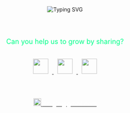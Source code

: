 <div align="center">

  <!-- Typing Title -->
  <img src="https://readme-typing-svg.demolab.com?font=Fira+Code&size=25&pause=1000&color=00FF88&center=true&vCenter=true&width=435&lines=Hai+%F0%9F%91%8B%2C+I'm+Akhyul+Rizal" alt="Typing SVG" />

  <br><br>

  <p style="color:#00ff88; font-size: 18px;">Can you help us to grow by sharing?</p>

  <br>

  <!-- Social Media Icons -->
  <a href="https://github.com/yourusername" target="_blank">
    <img src="https://img.icons8.com/fluency-systems-filled/48/8b5cf6/github.png" width="40" style="margin: 0 10px;" />
  </a>
  <a href="https://linkedin.com/in/yourusername" target="_blank">
    <img src="https://img.icons8.com/fluency/48/0A66C2/linkedin.png" width="40" style="margin: 0 10px;" />
  </a>
  <a href="https://instagram.com/yourusername" target="_blank">
    <img src="https://img.icons8.com/fluency/48/E4405F/instagram-new.png" width="40" style="margin: 0 10px;" />
  </a>

  <br><br>

  <!-- Email -->
  <a href="mailto:itsvgin@gmail.com">
    <img src="https://img.icons8.com/ios-glyphs/30/ffffff/new-post.png" width="20" />
    <span style="color: white; font-size: 16px;">itsvgin@gmail.com</span>
  </a>

</div>